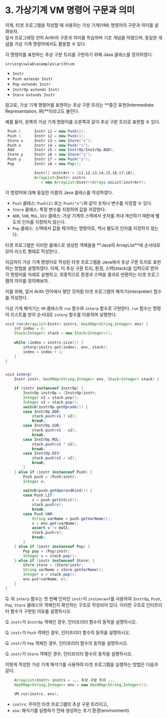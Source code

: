# 3. 가상기계 VM 명령어 구문과 의미

이제, 타겟 프로그램을 작성할 때 사용하는 가상 기계(VM) 명령어의 구문과 의미를 살펴보자.  
앞서 프로그래밍 언어 Arith의 구문과 의미를 학습하며 기초 개념을 익혔으며, 동일한 개념을 가상 기계 명령어에서도 활용할 수 있다.


각 명령어를 표현하는 추상 구문 트리를 구현하기 위해 Java 클래스를 정의하였다.

```
src\org\swlab\examples\arith\vm
```

 - `Instr`
 - `Push extends Instr`
 - `Pop extends Instr`
 - `InstrOp extends Instr`
 - `Store extends Instr`

참고로, 가상 기계 명령어를 표현하는 추상 구문 트리는 **중간 표현(Intermediate Representation, IR)**이라고도 불린다.

예를 들어, 왼쪽의 가상 기계 명령어를 오른쪽과 같이 추상 구문 트리로 표현할 수 있다.

```java
 Push 2      Instr i1 = new Push(2);
 Push 1      Instr i2 = new Push(1);
 Store x     Instr i3 = new Store("x");
 Push x      Instr i4 = new Push("x");
 Add         Instr i5 = new InstrOp(InstrOp.ADD);
 Store y     Instr i6 = new Store("y");
 Push y      Instr i7 = new Push("y");
 Pop         Instr i8 = new Pop();

             Instr[] instrArr = {i1,i2,i3,i4,i5,i6,i7,i8};
             ArrayList<Instr> instrs
	       		= new ArrayList<Instr>(Arrays.asList(instrArr);
```
각 명령어에 대해 동일한 이름의 Java 클래스를 작성하였다.

 - `Push` 클래스: `Push(2)` 또는 `Push("x")`와 같이 숫자나 변수를 지정할 수
   있다.
 - `Store` 클래스: 특정 변수를 지정하여 값을 저장한다.
 - `ADD`, `SUB`, `MUL`, `DIV` 클래스: 가상 기계의 스택에서 숫자를 꺼내 계산하기 때문에 별도의 인자를 지정하지 않는다.
 - `Pop` 클래스: 스택에서 값을 제거하는 명령어로, 역시 별도의 인자를 지정하지 않는다.

타겟 프로그램은 이러한 클래스로 생성한 객체들을 **Java의 ArrayList<Instr>**에 순서대로 모아 리스트 형태로 작성한다..

지금까지 가상 기계 명령어로 작성된 타겟 프로그램을 Java에서 추상 구문 트리로 표현하는 방법을 설명하였다. 이제, 이 추상 구문 트리, 환경, 스택(stack)을 입력으로 받아 각 명령어를 차례로 실행하고, 최종적으로 환경과 스택을 결과로 반환하는 타겟 프로그램의 의미를 정의해보자.

이를 위해, 앞서 Arith 언어에서 했던 것처럼 타겟 프로그램의 해석기(interpreter) 함수를 작성한다.

가상 기계 해석기는 `VM` 클래스의 `run` 함수와 `interp` 함수로 구현한다. `run` 함수는 명령어 리스트를 받아 순서대로 `interp` 함수를 이용하여 실행한다.

```java
void run(ArrayList<Instr> instrs, HashMap<String,Integer> env) {
	int index = 0;
	Stack<Integer> stack = new Stack<Integer>();
		
	while (index < instrs.size()) {
		interp(instrs.get(index), env, stack);
		index = index + 1;
	}
}


void interp(
   	Instr instr, HashMap<String,Integer> env, Stack<Integer> stack) {

	if (instr instanceof InstrOp) {
		InstrOp instrOp = (InstrOp)instr;
		Integer v2 = stack.pop();
		Integer v1 = stack.pop();
		switch(instrOp.getOpcode()) {
		case InstrOp.ADD:
			stack.push(v1 + v2);
			break;
		case InstrOp.SUB:
			stack.push(v1 - v2);
			break;
		case InstrOp.MUL:
			stack.push(v1 * v2);
			break;
		case InstrOp.DIV:
			stack.push(v1 / v2);
			break;
		}
	} else if (instr instanceof Push) {
		Push push = (Push)instr;
		Integer v;
			
		switch(push.getOperandKind()) {
		case Push.LIT:
			v = push.getIntLit();
			stack.push(v);
			break;
		case Push.VAR:
			String varName = push.getVarName();
			v = env.get(varName);
			assert v != null;
			stack.push(v);
			break;
		}
	} else if (instr instanceof Pop) {
		Pop pop = (Pop)instr;
		Integer v = stack.pop();
	} else if (instr instanceof Store) {
		Store store = (Store)instr;
		String varName = store.getVarName();
		Integer v = stack.pop();
		env.put(varName, v);
	} 
}
```

Q. 위 `interp` 함수는 첫 번째 인자인 `instr`이 `instanceof`를 사용하여 `InstrOp`, `Push`, `Pop`, `Store` 클래스의 객체인지 확인하는 구조로 작성되어 있다. 이러한 구조로 인터프리터 함수가 구현된 이유를 설명하시오.

Q. `instr`가 `InstrOp` 객체인 경우, 인터프리터 함수의 동작을 설명하시오.

Q. `instr`가 `Push` 객체인 경우, 인터프리터 함수의 동작을 설명하시오.

Q. `instr`가 `Pop` 객체인 경우, 인터프리터 함수의 동작을 설명하시오.

Q. `instr`가 `Store` 객체인 경우, 인터프리터 함수의 동작을 설명하시오.

이렇게 작성한 가상 기계 해석기를 사용하여 타겟 프로그램을 실행하는 방법은 다음과 같다.

```java
	ArrayList<Instr> instrs = ... 추상 구문 트리 ...
	HashMap<String,Integer> env = new HashMap<String,Integer>();
		
	VM.run(instrs, env);
```
 
 - `instrs`: 주어진 타겟 프로그램의 추상 구문 트리이고,  
 - `env`: 해석기를 실행하기 전에 생성하는 초기 환경(environment)

